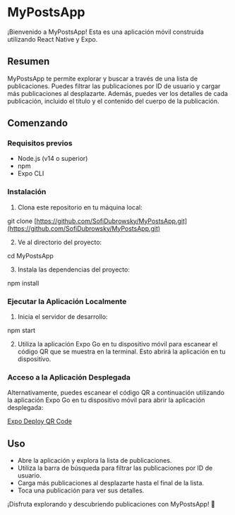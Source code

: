 # MyPostsApp

¡Bienvenido a MyPostsApp! Esta es una aplicación móvil construida utilizando React Native y Expo.

## Resumen

MyPostsApp te permite explorar y buscar a través de una lista de publicaciones. Puedes filtrar las publicaciones por ID de usuario y cargar más publicaciones al desplazarte. Además, puedes ver los detalles de cada publicación, incluido el título y el contenido del cuerpo de la publicación.

## Comenzando

### Requisitos previos

- Node.js (v14 o superior)
- npm 
- Expo CLI

### Instalación

1. Clona este repositorio en tu máquina local:

git clone [https://github.com/SofiDubrowsky/MyPostsApp.git](https://github.com/SofiDubrowsky/MyPostsApp.git)

2. Ve al directorio del proyecto:

cd MyPostsApp

3. Instala las dependencias del proyecto:

npm install

### Ejecutar la Aplicación Localmente

1. Inicia el servidor de desarrollo:

npm start

2. Utiliza la aplicación Expo Go en tu dispositivo móvil para escanear el código QR que se muestra en la terminal. Esto abrirá la aplicación en tu dispositivo.

### Acceso a la Aplicación Desplegada

Alternativamente, puedes escanear el código QR a continuación utilizando la aplicación Expo Go en tu dispositivo móvil para abrir la aplicación desplegada:

[Expo Deploy QR Code](https://expo.dev/@sofidubrowsky/mypostsapp?serviceType=classic&distribution=expo-go)

## Uso

- Abre la aplicación y explora la lista de publicaciones.
- Utiliza la barra de búsqueda para filtrar las publicaciones por ID de usuario.
- Carga más publicaciones al desplazarte hasta el final de la lista.
- Toca una publicación para ver sus detalles.

¡Disfruta explorando y descubriendo publicaciones con MyPostsApp! 🚀

